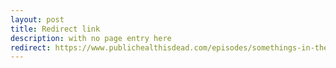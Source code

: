 ```yaml
---
layout: post
title: Redirect link
description: with no page entry here
redirect: https://www.publichealthisdead.com/episodes/somethings-in-the-air
---
```

